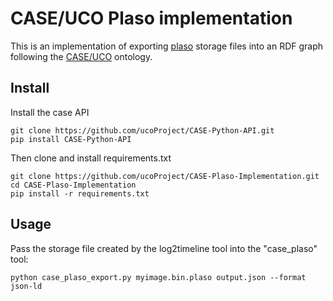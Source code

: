 # CASE/UCO Plaso implementation

This is an implementation of exporting [plaso](https://github.com/log2timeline/plaso) storage files into an
RDF graph following the [CASE/UCO](https://github.com/ucoProject/CASE) ontology.


## Install

Install the case API
```
git clone https://github.com/ucoProject/CASE-Python-API.git
pip install CASE-Python-API
```

Then clone and install requirements.txt
```
git clone https://github.com/ucoProject/CASE-Plaso-Implementation.git
cd CASE-Plaso-Implementation
pip install -r requirements.txt
```


## Usage
Pass the storage file created by the log2timeline tool into the "case_plaso" tool:
```
python case_plaso_export.py myimage.bin.plaso output.json --format json-ld
```
